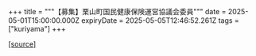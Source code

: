 +++
title = """【募集】栗山町国民健康保険運営協議会委員"""
date = 2025-05-01T15:00:00.000Z
expiryDate = 2025-05-05T12:46:52.261Z
tags = ["kuriyama"]
+++


[[source]](https://www.town.kuriyama.hokkaido.jp/soshiki/37/31680.html)
